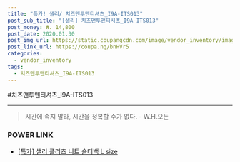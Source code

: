 ```yaml
--- 
title: "특가! 샐리/ 치즈맨투맨티셔츠_I9A-ITS013" 
post_sub_title: "[샐리] 치즈맨투맨티셔츠_I9A-ITS013" 
post_money: ₩. 14,800 
post_date: 2020.01.30 
post_img_url: https://static.coupangcdn.com/image/vendor_inventory/images/2019/01/22/11/3/96f920e9-a9f9-473c-8968-477b34c901b6.jpg 
post_link_url: https://coupa.ng/bnHVr5 
categories: 
  - vendor_inventory 
tags: 
  - 치즈맨투맨티셔츠_I9A-ITS013 
--- 
```

  #치즈맨투맨티셔츠_I9A-ITS013 
<hr> 

> 시간에 속지 말라, 시간을 정복할 수가 없다. - W.H.오든 


### POWER LINK

* <a href="https://blog.naver.com/santokki14/221788201152" target="_blank">[특가] 샐리 플리츠 니트 숄더백 L size</a>
